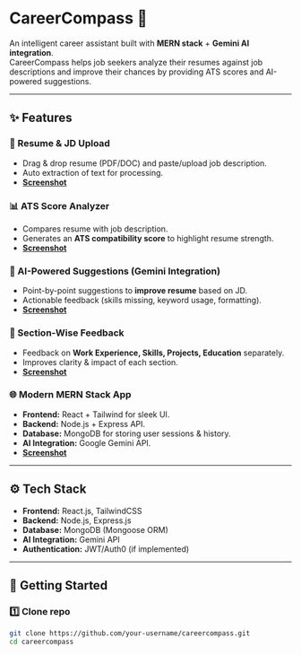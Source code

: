 # CareerCompass 🚀  
An intelligent career assistant built with **MERN stack** + **Gemini AI integration**.  
CareerCompass helps job seekers analyze their resumes against job descriptions and improve their chances by providing ATS scores and AI-powered suggestions.  

---

## ✨ Features  

### 📂 Resume & JD Upload  
- Drag & drop resume (PDF/DOC) and paste/upload job description.  
- Auto extraction of text for processing.  
- **[Screenshot](./assets/ss-upload.png)**  

### 📊 ATS Score Analyzer  
- Compares resume with job description.  
- Generates an **ATS compatibility score** to highlight resume strength.  
- **[Screenshot](./assets/ss-ats.png)**  

### 🤖 AI-Powered Suggestions (Gemini Integration)  
- Point-by-point suggestions to **improve resume** based on JD.  
- Actionable feedback (skills missing, keyword usage, formatting).  
- **[Screenshot](./assets/ss-suggestions.png)**  

### 📑 Section-Wise Feedback  
- Feedback on **Work Experience, Skills, Projects, Education** separately.  
- Improves clarity & impact of each section.  
- **[Screenshot](./assets/ss-section-feedback.png)**  

### 🌐 Modern MERN Stack App  
- **Frontend:** React + Tailwind for sleek UI.  
- **Backend:** Node.js + Express API.  
- **Database:** MongoDB for storing user sessions & history.  
- **AI Integration:** Google Gemini API.  
- **[Screenshot](./assets/ss-dashboard.png)**  

---

## ⚙️ Tech Stack  

- **Frontend:** React.js, TailwindCSS  
- **Backend:** Node.js, Express.js  
- **Database:** MongoDB (Mongoose ORM)  
- **AI Integration:** Gemini API  
- **Authentication:** JWT/Auth0 (if implemented)  

---

## 🚀 Getting Started  

### 1️⃣ Clone repo  
```bash
git clone https://github.com/your-username/careercompass.git
cd careercompass
